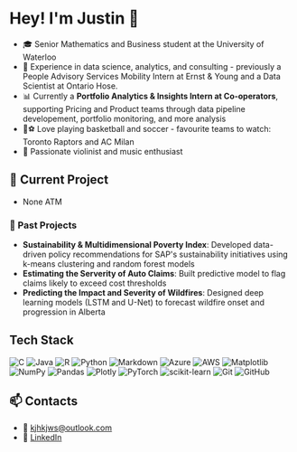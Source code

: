 # Hey! I'm Justin 👋
- 🎓 Senior Mathematics and Business student at the University of Waterloo
- 💼 Experience in data science, analytics, and consulting - previously a People Advisory Services Mobility Intern at Ernst & Young and a Data Scientist at Ontario Hose.
- 📊 Currently a **Portfolio Analytics & Insights Intern at Co-operators**, supporting Pricing and Product teams through data pipeline developement, portfolio monitoring, and more analysis
- 🏀⚽ Love playing basketball and soccer - favourite teams to watch: Toronto Raptors and AC Milan
- 🎻 Passionate violinist and music enthusiast
  
## 🌱 Current Project
- None ATM

### 🧠 Past Projects
- **Sustainability & Multidimensional Poverty Index**: Developed data-driven policy recommendations for SAP's sustainability initiatives using k-means clustering and random forest models
- **Estimating the Serverity of Auto Claims**: Built predictive model to flag claims likely to exceed cost thresholds
- **Predicting the Impact and Severity of Wildfires**: Designed deep learning models (LSTM and U-Net) to forecast wildfire onset and progression in Alberta

## Tech Stack
![C](https://img.shields.io/badge/c-%2300599C.svg?style=for-the-badge&logo=c&logoColor=white) ![Java](https://img.shields.io/badge/java-%23ED8B00.svg?style=for-the-badge&logo=openjdk&logoColor=white) ![R](https://img.shields.io/badge/r-%23276DC3.svg?style=for-the-badge&logo=r&logoColor=white) ![Python](https://img.shields.io/badge/python-3670A0?style=for-the-badge&logo=python&logoColor=ffdd54) ![Markdown](https://img.shields.io/badge/markdown-%23000000.svg?style=for-the-badge&logo=markdown&logoColor=white) ![Azure](https://img.shields.io/badge/azure-%230072C6.svg?style=for-the-badge&logo=microsoftazure&logoColor=white) ![AWS](https://img.shields.io/badge/AWS-%23FF9900.svg?style=for-the-badge&logo=amazon-aws&logoColor=white) ![Matplotlib](https://img.shields.io/badge/Matplotlib-%23ffffff.svg?style=for-the-badge&logo=Matplotlib&logoColor=black) ![NumPy](https://img.shields.io/badge/numpy-%23013243.svg?style=for-the-badge&logo=numpy&logoColor=white) ![Pandas](https://img.shields.io/badge/pandas-%23150458.svg?style=for-the-badge&logo=pandas&logoColor=white) ![Plotly](https://img.shields.io/badge/Plotly-%233F4F75.svg?style=for-the-badge&logo=plotly&logoColor=white) ![PyTorch](https://img.shields.io/badge/PyTorch-%23EE4C2C.svg?style=for-the-badge&logo=PyTorch&logoColor=white) ![scikit-learn](https://img.shields.io/badge/scikit--learn-%23F7931E.svg?style=for-the-badge&logo=scikit-learn&logoColor=white) ![Git](https://img.shields.io/badge/git-%23F05033.svg?style=for-the-badge&logo=git&logoColor=white) ![GitHub](https://img.shields.io/badge/github-%23121011.svg?style=for-the-badge&logo=github&logoColor=white)

## 📫 Contacts
- 📧 [kjhkjws@outlook.com](mailto:kjhkjws@outlook.com)
- 🔗 [LinkedIn](https://www.linkedin.com/in/justinkim14/)

